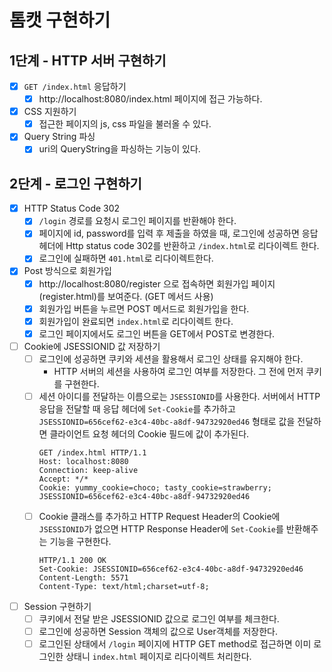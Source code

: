 # 톰캣 구현하기
## 1단계 - HTTP 서버 구현하기
- [x] `GET /index.html` 응답하기
  - [x] http://localhost:8080/index.html 페이지에 접근 가능하다.
- [x] CSS 지원하기
  - [x] 접근한 페이지의 js, css 파일을 불러올 수 있다.
- [x] Query String 파싱
  - [x] uri의 QueryString을 파싱하는 기능이 있다.

## 2단계 - 로그인 구현하기
- [x] HTTP Status Code 302
  - [x] `/login` 경로를 요청시 로그인 페이지를 반환해야 한다.
  - [x] 페이지에 id, password를 입력 후 제출을 하였을 때, 로그인에 성공하면 응답 헤더에 Http status code 302를 반환하고 `/index.html`로 리다이렉트 한다.
  - [x] 로그인에 실패하면 `401.html`로 리다이렉트한다.
- [x] Post 방식으로 회원가입 
  - [x] http://localhost:8080/register 으로 접속하면 회원가입 페이지(register.html)를 보여준다. (GET 메서드 사용)
  - [x] 회원가입 버튼을 누르면 POST 메서드로 회원가입을 한다.
  - [x] 회원가입이 완료되면 `index.html`로 리다이렉트 한다.
  - [x] 로그인 페이지에서도 로그인 버튼을 GET에서 POST로 변경한다.
- [ ] Cookie에 JSESSIONID 값 저장하기
  - [ ] 로그인에 성공하면 쿠키와 세션을 활용해서 로그인 상태를 유지해야 한다.
    - HTTP 서버의 세션을 사용하여 로그인 여부를 저장한다. 그 전에 먼저 쿠키를 구현한다.
  - [ ] 세션 아이디를 전달하는 이름으로는 `JSESSIONID`를 사용한다. 서버에서 HTTP 응답을 전달할 때 응답 헤더에 `Set-Cookie`를 추가하고 `JSESSIONID=656cef62-e3c4-40bc-a8df-94732920ed46` 형태로 값을 전달하면 클라이언트 요청 헤더의 Cookie 필드에 값이 추가된다.
     ```
    GET /index.html HTTP/1.1
    Host: localhost:8080
    Connection: keep-alive
    Accept: */*
    Cookie: yummy_cookie=choco; tasty_cookie=strawberry; JSESSIONID=656cef62-e3c4-40bc-a8df-94732920ed46
    ```
  - [ ] Cookie 클래스를 추가하고 HTTP Request Header의 Cookie에 `JSESSIONID`가 없으면 HTTP Response Header에 `Set-Cookie`를 반환해주는 기능을 구현한다.
     ```
    HTTP/1.1 200 OK 
    Set-Cookie: JSESSIONID=656cef62-e3c4-40bc-a8df-94732920ed46
    Content-Length: 5571
    Content-Type: text/html;charset=utf-8;
    ```
- [ ] Session 구현하기
  - [ ] 쿠키에서 전달 받은 JSESSIONID 값으로 로그인 여부를 체크한다.
  - [ ] 로그인에 성공하면 Session 객체의 값으로 User객체를 저장한다.
  - [ ] 로그인된 상태에서 `/login` 페이지에 HTTP GET method로 접근하면 이미 로그인한 상태니 `index.html` 페이지로 리다이렉트 처리한다.
